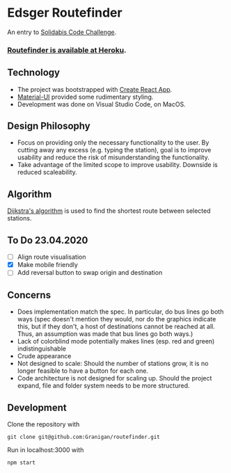 # Edsger Routefinder 
An entry to [Solidabis Code Challenge](https://koodihaaste.solidabis.com/).

### [Routefinder is available at Heroku](https://edsger-routefinder.herokuapp.com/).

## Technology
- The project was bootstrapped with [Create React App](https://github.com/facebook/create-react-app).
- [Material-UI](https://material-ui.com/) provided some rudimentary styling.
- Development was done on Visual Studio Code, on MacOS.

## Design Philosophy
- Focus on providing only the necessary functionality to the user. By cutting away any excess (e.g. typing the station), goal is to improve usability and reduce the risk of misunderstanding the functionality.
- Take advantage of the limited scope to improve usability. Downside is reduced scaleability.

## Algorithm
[Dijkstra's algorithm](https://en.wikipedia.org/wiki/Dijkstra%27s_algorithm) is used to find the shortest route between selected stations.

## To Do 23.04.2020
- [ ] Align route visualisation
- [x] Make mobile friendly
- [ ] Add reversal button to swap origin and destination

## Concerns
- Does implementation match the spec. In particular, do bus lines go both ways (spec doesn't mention they would, nor do the graphics indicate this, but if they don't, a host of destinations cannot be reached at all. Thus, an assumption was made that bus lines go both ways.)
- Lack of colorblind mode potentially makes lines (esp. red and green) indistinguishable
- Crude appearance
- Not designed to scale: Should the number of stations grow, it is no longer feasible to have a button for each one.
- Code architecture is not designed for scaling up. Should the project expand, file and folder system needs to be more structured.

## Development
Clone the repository with

```git clone git@github.com:Granigan/routefinder.git```

Run in localhost:3000 with

```npm start```
